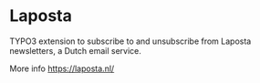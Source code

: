# Laposta

TYPO3 extension to subscribe to and unsubscribe from Laposta newsletters, a
Dutch email service.

More info https://laposta.nl/
